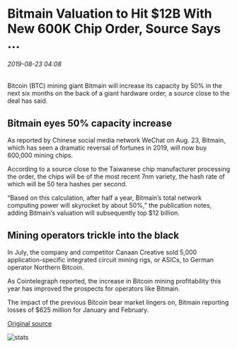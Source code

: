 # Bitmain Valuation to Hit $12B With New 600K Chip Order, Source Says ...

###### 2019-08-23 04:08

Bitcoin (BTC) mining giant Bitmain will increase its capacity by 50% in the next six months on the back of a giant hardware order, a source close to the deal has said.

## Bitmain eyes 50% capacity increase

As reported by Chinese social media network WeChat on Aug. 23, Bitmain, which has seen a dramatic reversal of fortunes in 2019, will now buy 600,000 mining chips.

According to a source close to the Taiwanese chip manufacturer processing the order, the chips will be of the most recent 7nm variety, the hash rate of which will be 50 tera hashes per second.

“Based on this calculation, after half a year, Bitmain’s total network computing power will skyrocket by about 50%,” the publication notes, adding Bitmain’s valuation will subsequently top $12 billion.

## Mining operators trickle into the black

In July, the company and competitor Canaan Creative sold 5,000 application-specific integrated circuit mining rigs, or ASICs, to German operator Northern Bitcoin.

As Cointelegraph reported, the increase in Bitcoin mining profitability this year has improved the prospects for operators like Bitmain.

The impact of the previous Bitcoin bear market lingers on, Bitmain reporting losses of $625 million for January and February.

[Original source](https://cointelegraph.com/news/bitmain-valuation-to-hit-12b-with-new-600k-chip-order-source-says)

![stats](https://c.statcounter.com/11760860/0/a89fa40b/1/ "stats")